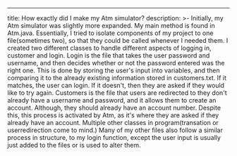---
title: How exactly did I make my Atm simulator?
description: >-
  Initially, my Atm simulator was slightly more expanded. My main method is found in Atm.java. Essentially, I tried to isolate components of my project to one file(sometimes two), so that they could be called whenever I needed them.  I created two different classes to handle different aspects of logging in, customer and login. Login is the file that takes the user password and username, and then decides whether or not the password entered was the right one. This is done by storing the user's input into variables, and then comparing it to the already existing information stored in customers.txt. If it matches,  the user can login. If it doesn't, then they are asked if they would like to try again. Customers is the file that users are redirected to they don't already have a username and password, and it allows them to create an account. Although, they should already have an account number. Despite this, this process is activated by Atm, as it's where they are asked if they already have an account. Multiple other classes in program(transation or userredirection come to mind.) Many of my other files also follow a similar process in structure, to my login function, except the user input is usually just added to the files or is used to alter them.
